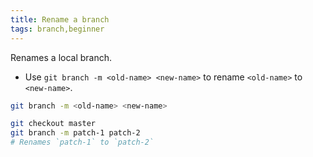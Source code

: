 ```yaml
---
title: Rename a branch
tags: branch,beginner
---
```


Renames a local branch.

- Use `git branch -m <old-name> <new-name>` to rename `<old-name>` to `<new-name>`.

```sh
git branch -m <old-name> <new-name>
```

```sh
git checkout master
git branch -m patch-1 patch-2
# Renames `patch-1` to `patch-2`
```
